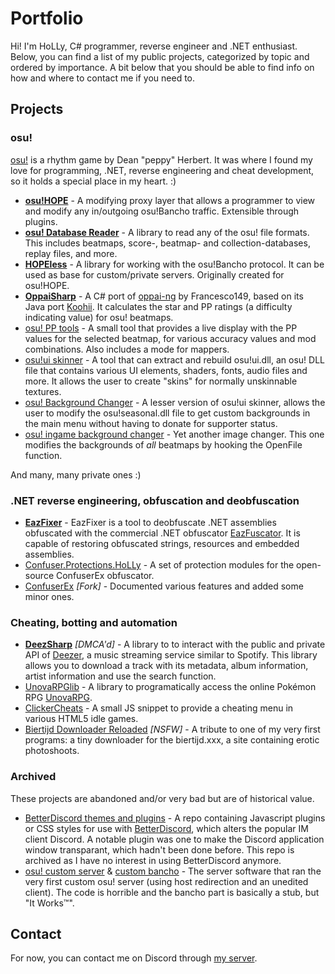 # Portfolio
Hi! I'm HoLLy, C# programmer, reverse engineer and .NET enthusiast. Below, you can find a list of my public projects, categorized by topic and ordered by importance. A bit below that you should be able to find info on how and where to contact me if you need to.

## Projects

### osu!
[osu!](//osu.ppy.sh/) is a rhythm game by Dean "peppy" Herbert. It was where I found my love for programming, .NET, reverse engineering and cheat development, so it holds a special place in my heart. :)

* **[osu!HOPE](//github.com/HoLLy-HaCKeR/osu-HOPE)** - A modifying proxy layer that allows a programmer to view and modify any in/outgoing osu!Bancho traffic. Extensible through plugins.
* **[osu! Database Reader](//github.com/HoLLy-HaCKeR/osu-database-reader)** - A library to read any of the osu! file formats. This includes beatmaps, score-, beatmap- and collection-databases, replay files, and more.
* **[HOPEless](//github.com/HoLLy-HaCKeR/HOPEless)** - A library for working with the osu!Bancho protocol. It can be used as base for custom/private servers. Originally created for osu!HOPE.
* **[OppaiSharp](//github.com/HoLLy-HaCKeR/OppaiSharp)** - A C# port of [oppai-ng](//github.com/Francesco149/oppai-ng) by Francesco149, based on its Java port [Koohii](//github.com/Francesco149/koohii). It calculates the star and PP ratings (a difficulty indicating value) for osu! beatmaps.
* [osu! PP tools](//github.com/HoLLy-HaCKeR/osu-pp-tools) - A small tool that provides a live display with the PP values for the selected beatmap, for various accuracy values and mod combinations. Also includes a mode for mappers.
* [osu!ui skinner](//github.com/HoLLy-HaCKeR/osu-ui-skinner) - A tool that can extract and rebuild osu!ui.dll, an osu! DLL file that contains various UI elements, shaders, fonts, audio files and more. It allows the user to create "skins" for normally unskinnable textures.
* [osu! Background Changer](//github.com/HoLLy-HaCKeR/osu-BackgroundChanger) - A lesser version of osu!ui skinner, allows the user to modify the osu!seasonal.dll file to get custom backgrounds in the main menu without having to donate for supporter status.
* [osu! ingame background changer](//github.com/HoLLy-HaCKeR/osu-ingame-background-changer) - Yet another image changer. This one modifies the backgrounds of *all* beatmaps by hooking the OpenFile function.

And many, many private ones :)

### .NET reverse engineering, obfuscation and deobfuscation

* **[EazFixer](//github.com/HoLLy-HaCKeR/EazFixer)** - EazFixer is a tool to deobfuscate .NET assemblies obfuscated with the commercial .NET obfuscator [EazFuscator](//www.gapotchenko.com/eazfuscator.net). It is capable of restoring obfuscated strings, resources and embedded assemblies.
* [Confuser.Protections.HoLLy](//github.com/HoLLy-HaCKeR/Confuser.Protections.HoLLy) - A set of protection modules for the open-source ConfuserEx obfuscator.
* [ConfuserEx](//github.com/HoLLy-HaCKeR/ConfuserEx) *[Fork]* - Documented various features and added some minor ones.

### Cheating, botting and automation

* **[DeezSharp](//github.com/HoLLy-HaCKeR/DeezSharp)** *[DMCA'd]* - A library to to interact with the public and private API of [Deezer](//www.deezer.com/), a music streaming service similar to Spotify. This library allows you to download a track with its metadata, album information, artist information and use the search function.
* [UnovaRPGlib](//github.com/HoLLy-HaCKeR/UnovaRPGlib) - A library to programatically access the online Pokémon RPG [UnovaRPG](//www.unovarpg.com/).
* [ClickerCheats](https://github.com/HoLLy-HaCKeR/ClickerCheats) - A small JS snippet to provide a cheating menu in various HTML5 idle games.
* [Biertijd Downloader Reloaded](https://github.com/HoLLy-HaCKeR/BiertijdDownloaderReloaded) *[NSFW]* - A tribute to one of my very first programs: a tiny downloader for the biertijd.xxx, a site containing erotic photoshoots.

### Archived
These projects are abandoned and/or very bad but are of historical value.

* [BetterDiscord themes and plugins](//github.com/HoLLy-HaCKeR/BetterDiscord-Themes-and-Plugins) - A repo containing Javascript plugins or CSS styles for use with [BetterDiscord](//betterdiscord.net/home/), which alters the popular IM client Discord. A notable plugin was one to make the Discord application window transparant, which hadn't been done before. This repo is archived as I have no interest in using BetterDiscord anymore.
* [osu! custom server](//github.com/HoLLy-HaCKeR/osu-custom-server) & [custom bancho](//github.com/HoLLy-HaCKeR/custom-bancho) - The server software that ran the very first custom osu! server (using host redirection and an unedited client). The code is horrible and the bancho part is basically a stub, but "It Works™".


## Contact

For now, you can contact me on Discord through [my server](//discord.gg/0e7gM6RjkTznMa9y).
